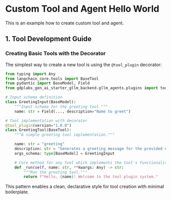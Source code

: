 # Custom Tool and Agent Hello World
This is an example how to create custom tool and agent.

## 1. Tool Development Guide

### Creating Basic Tools with the Decorator

The simplest way to create a new tool is using the `@tool_plugin` decorator:

```python
from typing import Any
from langchain_core.tools import BaseTool
from pydantic import BaseModel, Field
from gdplabs_gen_ai_starter_gllm_backend.gllm_agents.plugins import tool_plugin

# Input schema definition
class GreetingInput(BaseModel):
    """Input schema for the greeting tool."""
    name: str = Field(..., description="Name to greet")

# Tool implementation with decorator
@tool_plugin(version="1.0.0")
class GreetingTool(BaseTool):
    """A simple greeting tool implementation."""

    name: str = "greeting"
    description: str = "Generates a greeting message for the provided name"
    args_schema: type[BaseModel] = GreetingInput

    # Core method for any tool which implements the tool's functionality
    def _run(self, name: str, **kwargs: Any) -> str:
        """Run the greeting tool."""
        return f"Hello, {name}! Welcome to the tool plugin system."
```

This pattern enables a clean, declarative style for tool creation with minimal boilerplate.
